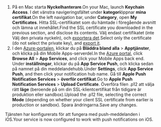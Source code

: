 

1. <span data-ttu-id="db7da-101">På en Mac starta **Nyckelhanterare**.</span><span class="sxs-lookup"><span data-stu-id="db7da-101">On your Mac, launch **Keychain Access**.</span></span> <span data-ttu-id="db7da-102">I det vänstra navigeringsfältet under **kategori**öppnar **mina certifikat**.</span><span class="sxs-lookup"><span data-stu-id="db7da-102">On the left navigation bar, under **Category**, open **My Certificates**.</span></span> <span data-ttu-id="db7da-103">Hitta SSL-certifikatet som du hämtade i föregående avsnitt och lämna ut innehållet.</span><span class="sxs-lookup"><span data-stu-id="db7da-103">Find the SSL certificate you downloaded in the previous section, and disclose its contents.</span></span> <span data-ttu-id="db7da-104">Välj endast certifikatet (inte Välj den privata nyckeln), och [exportera det](https://support.apple.com/kb/PH20122?locale=en_US).</span><span class="sxs-lookup"><span data-stu-id="db7da-104">Select only the certificate (do not select the private key), and [export it](https://support.apple.com/kb/PH20122?locale=en_US).</span></span>
2. <span data-ttu-id="db7da-105">I den [Azure-portalen](https://portal.azure.com/), klickar du på **Bläddra bland alla** > **Apptjänster**, och klicka på din Mobile Apps-serverdel.</span><span class="sxs-lookup"><span data-stu-id="db7da-105">In the [Azure portal](https://portal.azure.com/), click **Browse All** > **App Services**, and click your Mobile Apps back end.</span></span> <span data-ttu-id="db7da-106">Under **inställningar**, klickar du på **App Service Push**, och klicka sedan på namnet på din meddelandehubb.</span><span class="sxs-lookup"><span data-stu-id="db7da-106">Under **Settings**, click **App Service Push**, and then click your notification hub name.</span></span> <span data-ttu-id="db7da-107">Gå till **Apple Push Notification Services** > **överför certifikat**.</span><span class="sxs-lookup"><span data-stu-id="db7da-107">Go to **Apple Push Notification Services** > **Upload Certificate**.</span></span> <span data-ttu-id="db7da-108">Överföra filen .p12 att välja rätt **läge** (beroende på om din SSL-klientcertifikat från tidigare är produktion eller sandbox).</span><span class="sxs-lookup"><span data-stu-id="db7da-108">Upload the .p12 file, selecting the correct **Mode** (depending on whether your client SSL certificate from earlier is production or sandbox).</span></span> <span data-ttu-id="db7da-109">Spara ändringarna.</span><span class="sxs-lookup"><span data-stu-id="db7da-109">Save any changes.</span></span>

<span data-ttu-id="db7da-110">Tjänsten har konfigurerats för att fungera med push-meddelanden i iOS.</span><span class="sxs-lookup"><span data-stu-id="db7da-110">Your service is now configured to work with push notifications on iOS.</span></span>

[1]: ./media/app-service-mobile-apns-configure-push/mobile-push-notification-hub.png
